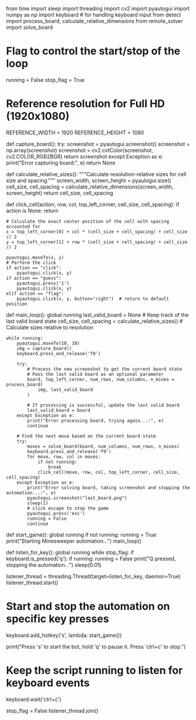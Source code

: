 from time import sleep
import threading
import cv2
import pyautogui
import numpy as np
import keyboard  # for handling keyboard input
from detect import process_board, calculate_relative_dimensions
from remote_solver import solve_board

# Flag to control the start/stop of the loop
running = False
stop_flag = True

# Reference resolution for Full HD (1920x1080)
REFERENCE_WIDTH = 1920
REFERENCE_HEIGHT = 1080

def capture_board():
    try:
        screenshot = pyautogui.screenshot()
        screenshot = np.array(screenshot)
        screenshot = cv2.cvtColor(screenshot, cv2.COLOR_RGB2BGR)
        return screenshot
    except Exception as e:
        print("Error capturing board:", e)
        return None

def calculate_relative_sizes():
    """Calculate resolution-relative sizes for cell size and spacing."""
    screen_width, screen_height = pyautogui.size()
    cell_size, cell_spacing = calculate_relative_dimensions(screen_width, screen_height)
    return cell_size, cell_spacing

def click_cell(action, row, col, top_left_corner, cell_size, cell_spacing):
    if action is None:
        return

    # Calculate the exact center position of the cell with spacing accounted for
    x = top_left_corner[0] + col * (cell_size + cell_spacing) + cell_size // 2
    y = top_left_corner[1] + row * (cell_size + cell_spacing) + cell_size // 2

    pyautogui.moveTo(x, y)
    # Perform the click
    if action == "click":
        pyautogui.click(x, y)
    if action == "guess":
        pyautogui.press('1')
        pyautogui.click(x, y)
    elif action == "flag":
        pyautogui.click(x, y, button="right")  # return to default position

def main_loop():
    global running
    last_valid_board = None  # Keep track of the last valid board state
    cell_size, cell_spacing = calculate_relative_sizes()  # Calculate sizes relative to resolution

    while running:
        pyautogui.moveTo(10, 10)
        img = capture_board()
        keyboard.press_and_release('f9')

        try:
            # Process the new screenshot to get the current board state
            # Pass the last valid board as an optional parameter
            board, top_left_corner, num_rows, num_columns, n_mines = process_board(
                img, last_valid_board
            )

            # If processing is successful, update the last valid board
            last_valid_board = board
        except Exception as e:
            print("Error processing board, trying again...:", e)
            continue

        # Find the next move based on the current board state
        try:
            moves = solve_board(board, num_columns, num_rows, n_mines)
            keyboard.press_and_release('f9')
            for move, row, col in moves:
                if not running:
                    break
                click_cell(move, row, col, top_left_corner, cell_size, cell_spacing)
        except Exception as e:
            print("Error solving board, taking screenshot and stopping the automation...:", e)
            pyautogui.screenshot("last_board.png")
            sleep(1)
            # click escape to stop the game
            pyautogui.press('esc')
            running = False
            continue

def start_game():
    global running
    if not running:
        running = True
        print("Starting Minesweeper automation...")
        main_loop()

def listen_for_key():
    global running
    while stop_flag:
        if keyboard.is_pressed('q'):
            if running:
                running = False
                print("Q pressed, stopping the automation...")
        sleep(0.01)


listener_thread = threading.Thread(target=listen_for_key, daemon=True)
listener_thread.start()

# Start and stop the automation on specific key presses
keyboard.add_hotkey('s', lambda: start_game())

print("Press 's' to start the bot, hold 'q' to pause it. Press 'ctrl+c' to stop.")
# Keep the script running to listen for keyboard events
keyboard.wait('ctrl+c')

stop_flag = False
listener_thread.join()
